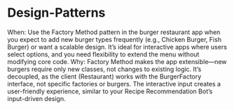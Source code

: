 # Design-Patterns

When: Use the Factory Method pattern in the burger restaurant app when you expect to add new burger types frequently (e.g., Chicken Burger, Fish Burger) or want a scalable design. It’s ideal for interactive apps where users select options, and you need flexibility to extend the menu without modifying core code.
Why: Factory Method makes the app extensible—new burgers require only new classes, not changes to existing logic. It’s decoupled, as the client (Restaurant) works with the BurgerFactory interface, not specific factories or burgers. The interactive input creates a user-friendly experience, similar to your Recipe Recommendation Bot’s input-driven design.